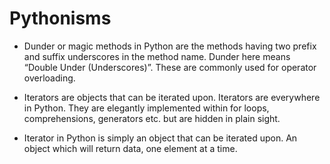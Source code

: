 # Pythonisms
- Dunder or magic methods in Python are the methods having two prefix and suffix underscores in the method name. Dunder here means “Double Under (Underscores)”. These are commonly used for operator overloading.

- Iterators are objects that can be iterated upon. Iterators are everywhere in Python. They are elegantly implemented within for loops, comprehensions, generators etc. but are hidden in plain sight.

- Iterator in Python is simply an object that can be iterated upon. An object which will return data, one element at a time.